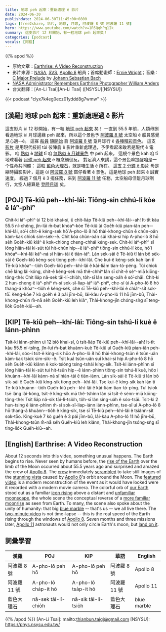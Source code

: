 ```yaml
---
title: 地球 peh 起來：重新處理 ê 影片
date: 2024-06-30
publishdate: 2024-06-30T11:45:00+0800
tags: [free2share, 影片, 地球, 月球, 阿波羅 8 號 阿波羅 11 號]
hero: https://www.youtube.com/watch?v=1R5QqhPq1Ik
summary: 這支影片 12 秒開始，有一粒地球 peh 起來矣！
categories: [podcast]
vocals: [阿錕]
---
```


{{% apod %}}

- 原始文章：[Earthrise: A Video Reconstruction](https://apod.nasa.gov/apod/ap240630.html)
- 影片來源：[NASA][NASA], [SVS][SVS], [Apollo 8][Apollo 8] 船員；首席動畫師：[Ernie Wright][Ernie Wright]；音樂：[C Major Prelude](https://en.wikipedia.org/wiki/Prelude_and_Fugue_in_C_major,_BWV_846) by [Johann Sebastian Bach](https://en.wikipedia.org/wiki/Johann_Sebastian_Bach)
- [NASA Administrator Remembers Earthrise Photographer William Anders](https://www.nasa.gov/news-release/nasa-administrator-remembers-apollo-astronaut-williams-anders/)
- 台文翻譯：[An-Li Tsai][An-Li Tsai] ([NSYSU][NSYSU])

{{< podcast "clyx7k4eg0ecz01yddd8g7wmw" >}}

## [漢羅] 地球 peh 起來：重新處理過 ê 影片
這支影片 ùi 12 秒開始，有一粒 [地球 peh 起來][rise of the Earth] 矣！
一直到 55.5 年前，人類毋捌看過地球 ùi 月球邊緣 peh 起來，所以這个景色予 [阿波羅 8 號][Apollo 8 a] 太空船 ê 船員感覺足心適--ê。
這寡 [船員][crew] [隨開始][scrambled] 翕 [阿波羅 8 號][Apollo 8 b] 踅月球行 ê [各種精彩景色][stunning vista]。
這支 [影片][featured video] 是用現代技術 tùi 彼陣翕 ê 影片重新處理過，予伊看起來敢若是現代 ê 電影。
咱 [熟似][icon rising] ê [地球][our Earth] tī 咱 [無熟似 ê 月球景色][unfamiliar moonscape] 中 peh 起來。
這規个景色 kah 咱 tī 地球看著 [月球 peh 起來][more familiar moonrise] ê 概念顛倒反。
對足濟人來講，這个景色嘛提醒咱是一个性命共同體：
這粒 [藍色大理石][blue marble]，就是咱生活 ê 所在。
[這支 2 分鐘 ê 影片][two-minute video] 毋是縮時攝影影片，這是 ùi [阿波羅 8 號][Apollo 8 c] 窗仔看著 ê 景色，這是地球 peh 起來 ê 誠實速度。
經過 7 個月 ê 3 擺任務，來到 [阿波羅 11 號][Apollo 11] 任務，太空船毋但踅月球咧行，太空人總算是 [登陸月球][land on it] 矣。

## [POJ] Tē-kiû peh--khí-lâi: Tiông-sin chhú-lí kòe ê Iáⁿ-phìⁿ
Chit-ki iáⁿ-phìⁿ ùi 12 bió khai-sí, ū chi̍t-lia̍p Tē-kiû peh--khí-lâi--ah!
It-ti̍t kàu 55.5 ní-chêng, jîn-lūi m̄-bat khòaⁿ-kòe Tē-kiû ùi Goe̍h-kiû pian-iân peh--khí-lâi, só͘-í chit-ê kéng-sek hō͘ A-pho-lô 8 hō thài-khong-chûn ê chûn-oân kám-kak chiok sim-sek--ê.
Chit kóa chûn-oân sûi khai-sí hip A-pho-lô 8 hō se̍h Goe̍h-kiû kiâⁿ ê kok-chióng cheng-chhái kéng-sek.
Chit-ki iáⁿ-phìⁿ sī iōng hiān-tāi ki-su̍t tùi hit-chūn hip--ê iáⁿ-phìⁿ tiông-sin chhú-lí kòe, hō͘ i khòaⁿ--khí-lâi káⁿ-ná sī hiān-tāi ê tiān-iáⁿ.
Lán se̍k-sāi ê Tē-kiû tī lán bô se̍k-sāi ê Goe̍h-kiû kéng-sek tiong peh--khí-lâi.
Che kui-ê kéng-sek kah lán tī Tē-kiû khòaⁿ--tio̍h Goe̍h-kiû peh--khí-lâi ê kài-liām tian-tò-péng.
Tùi chiok chē lâng lâi-kóng, chit-ê kéng-sek mā thê-chhíⁿ lán sī chi̍t-ê sèⁿ-miā kiōng-tông-thé:
Chit lia̍p nâ-sek tāi-lí-chio̍h, to̍h-sī lán seng-oa̍h ê só͘-chāi.
Chit-ki 2 hun-cheng ê iáⁿ-phìⁿ m̄-sī sok-sî-liap-iáⁿ iáⁿ-phìⁿ, che-sī ùi A-pho-lô 8 hō thang-á khòaⁿ--tio̍h ê kéng-sek, che sī Tē-kiû peh--khí-lâi ê chiâⁿ-si̍t sok-tō͘.
Keng-kòe 7 kò goe̍h ê 3 pái jīm-bū, lâi-kàu A-pho-lô 11 hō jīm-bū, Thài-khong-chûn m̄-nā se̍h Goe̍h-kiû leh kiâⁿ, Thài-khong-jîn chóng-sǹg sī teng-lio̍k Goe̍h-kiû--ah.

## [KIP] Tē-kiû peh--khí-lâi: Tiông-sin tshú-lí kuè ê Iánn-phìnn
Tsit-ki iánn-phìnn uì 12 bió khai-sí, ū tsi̍t-lia̍p Tē-kiû peh--khí-lâi--ah!
It-ti̍t kàu 55.5 ní-tsîng, jîn-luī m̄-bat khuànn-kuè Tē-kiû uì Gue̍h-kiû pian-iân peh--khí-lâi, sóo-í tsit-ê kíng-sik hōo A-pho-lô 8 hō thài-khong-tsûn ê tsûn-uân kám-kak tsiok sim-sik--ê.
Tsit kuá tsûn-uân suî khai-sí hip A-pho-lô 8 hō se̍h Gue̍h-kiû kiânn ê kok-tsióng tsing-tshái kíng-sik.
Tsit-ki iánn-phìnn sī iōng hiān-tāi ki-su̍t tuì hit-tsūn hip--ê iánn-phìnn tiông-sin tshú-lí kuè, hōo i khuànn--khí-lâi kánn-ná sī hiān-tāi ê tiān-iánn.
Lán si̍k-sāi ê Tē-kiû tī lán bô si̍k-sāi ê Gue̍h-kiû kíng-sik tiong peh--khí-lâi.
Tse kui-ê kíng-sik kah lán tī Tē-kiû khuànn--tio̍h Gue̍h-kiû peh--khí-lâi ê kài-liām tian-tò-píng.
Tuì tsiok tsē lâng lâi-kóng, tsit-ê kíng-sik mā thê-tshínn lán sī tsi̍t-ê sènn-miā kiōng-tông-thé:
Tsit lia̍p nâ-sik tāi-lí-tsio̍h, to̍h-sī lán sing-ua̍h ê sóo-tsāi.
Tsit-ki 2 hun-tsing ê iánn-phìnn m̄-sī sok-sî-liap-iánn iánn-phìnn, tse-sī uì A-pho-lô 8 hō thang-á khuànn--tio̍h ê kíng-sik, tse sī Tē-kiû peh--khí-lâi ê tsiânn-si̍t sok-tōo.
King-kuè 7 kò gue̍h ê 3 pái jīm-bū, lâi-kàu A-pho-lô 11 hō jīm-bū, Thài-khong-tsûn m̄-nā se̍h Gue̍h-kiû leh kiânn, Thài-khong-jîn tsóng-sǹg sī ting-lio̍k Gue̍h-kiû--ah.

## [English] Earthrise: A Video Reconstruction
About 12 seconds into this video, something unusual happens.
The Earth begins to rise.
Never seen by humans before, the [rise of the Earth][rise of the Earth] over the limb of the Moon occurred about 55.5 years ago and surprised and amazed the crew of [Apollo 8][Apollo 8 a].
The [crew][crew] immediately [scrambled][scrambled] to take still images of the [stunning vista][stunning vista] caused by [Apollo 8][Apollo 8 b]'s orbit around the Moon.
The [featured video][featured video] is a modern reconstruction of the event as it would have looked were it recorded with a modern movie camera.
The colorful orb of [our Earth][our Earth] stood out as a familiar [icon rising][icon rising] above a distant and [unfamiliar moonscape][unfamiliar moonscape], the whole scene the conceptual reverse of a [more familiar moonrise][more familiar moonrise] as seen from Earth.
To many, the scene also spoke about the unity of humanity: that big [blue marble][blue marble] -- that's us -- we all live there.
The [two-minute video][two-minute video] is not time-lapse -- this is the real speed of the Earth rising through the windows of [Apollo 8][Apollo 8 c].
Seven months and three missions later, [Apollo 11][Apollo 11] astronauts would not only circle Earth's moon, but [land on it][land on it].

## 詞彙學習

|漢羅|POJ|KIP|華語|English|
|-|-|-|-|-|
|阿波羅 8 號|A-pho-lô peh hō|A-pho-lô peh hō|阿波羅 8 號|Apollo 8|
|阿波羅 11 號|A-pho-lô cha̍p-it hō|A-pho-lô tsa̍p-it hō|阿波羅 11 號|Apollo 11|
|藍色大理石|nâ-sek tāi-lí-chio̍h|nâ-sik tāi-lí-tsio̍h|藍色大理石|blue marble|

{{% /apod %}}
[An-Li Tsai]: mailto:thianbun.taigi@gmail.com
[NSYSU]: https://phys.nsysu.edu.tw/

[copyright]: https://apod.nasa.gov/apod/fap/lib/about_apod.html#srapply
[License3]: https://creativecommons.org/licenses/by/3.0/
[License2]: https://creativecommons.org/licenses/by-nc-nd/2.0/
[NASA]: https://www.nasa.gov/
[SVS]: https://svs.gsfc.nasa.gov/
[Apollo 8]: https://www.nasa.gov/missions/apollo/apollo-8-mission-details/
[Ernie Wright]: https://newsroom.usra.edu/usras-ernest-wright-awarded-nasas-exceptional-public-achievement-award/
[USRA]: https://www.usra.edu/

[rise of the Earth]:https://apod.nasa.gov/apod/ap150906.html
[Apollo 8 a]:https://www.nasa.gov/mission/apollo-8/
[crew]:https://www.nasa.gov/image-article/apollo-8-astronaut-bill-anders-captures-earthrise/
[scrambled]:https://science.nasa.gov/resource/the-story-behind-apollo-8s-famous-earthrise-photo/
[stunning vista]:https://www.nasa.gov/image-article/earthrise-3/
[Apollo 8 b]:https://www.pbs.org/wgbh/americanexperience/features/moon-apollo-8-insider-stories/
[featured video]:https://svs.gsfc.nasa.gov/cgi-bin/details.cgi?aid=4593
[our Earth]:https://science.nasa.gov/earth/facts/
[icon rising]:https://svs.gsfc.nasa.gov/4129
[unfamiliar moonscape]:https://apod.nasa.gov/apod/ap031109.html
[more familiar moonrise]:https://apod.nasa.gov/apod/ap170616.html
[blue marble]:https://en.wikipedia.org/wiki/The_Blue_Marble
[two-minute video]:https://youtu.be/1R5QqhPq1Ik
[Apollo 8 c]:https://www.nytimes.com/2018/12/21/science/earthrise-moon-apollo-nasa.html
[Apollo 11]:https://www.nasa.gov/mission_pages/apollo/missions/apollo11.html
[land on it]:https://apod.nasa.gov/apod/ap981004.html
